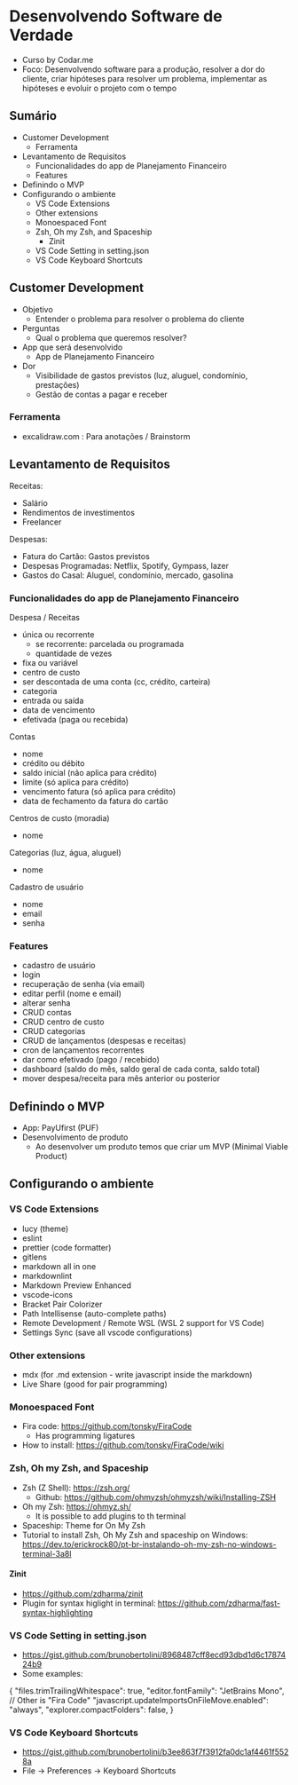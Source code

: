 # Desenvolvendo Software de Verdade

- Curso by Codar.me
- Foco: Desenvolvendo software para a produção, resolver a dor do cliente, criar hipóteses para resolver um problema, implementar as hipóteses e evoluir o projeto com o tempo

## Sumário

- Customer Development
  - Ferramenta
- Levantamento de Requisitos
  - Funcionalidades do app de Planejamento Financeiro
  - Features
- Definindo o MVP
- Configurando o ambiente
  - VS Code Extensions
  - Other extensions
  - Monoespaced Font
  - Zsh, Oh my Zsh, and Spaceship
    - Zinit
  - VS Code Setting in setting.json
  - VS Code Keyboard Shortcuts

## Customer Development

- Objetivo
  - Entender o problema para resolver o problema do cliente
- Perguntas
  - Qual o problema que queremos resolver?
- App que será desenvolvido
  - App de Planejamento Financeiro
- Dor
  - Visibilidade de gastos previstos (luz, aluguel, condomínio, prestações)
  - Gestão de contas a pagar e receber

### Ferramenta

- excalidraw.com : Para anotações / Brainstorm

## Levantamento de Requisitos

Receitas:

- Salário
- Rendimentos de investimentos
- Freelancer

Despesas:

- Fatura do Cartão: Gastos previstos
- Despesas Programadas: Netflix, Spotify, Gympass, lazer
- Gastos do Casal: Aluguel, condomínio, mercado, gasolina

### Funcionalidades do app de Planejamento Financeiro

Despesa / Receitas

- única ou recorrente
  - se recorrente: parcelada ou programada
  - quantidade de vezes
- fixa ou variável
- centro de custo
- ser descontada de uma conta (cc, crédito, carteira)
- categoria
- entrada ou saída
- data de vencimento
- efetivada (paga ou recebida)

Contas

- nome
- crédito ou débito
- saldo inicial (não aplica para crédito)
- limite (só aplica para crédito)
- vencimento fatura (só aplica para crédito)
- data de fechamento da fatura do cartão

Centros de custo (moradia)

- nome

Categorias (luz, água, aluguel)

- nome

Cadastro de usuário

- nome
- email
- senha

### Features

- cadastro de usuário
- login
- recuperação de senha (via email)
- editar perfil (nome e email)
- alterar senha
- CRUD contas
- CRUD centro de custo
- CRUD categorias
- CRUD de lançamentos (despesas e receitas)
- cron de lançamentos recorrentes
- dar como efetivado (pago / recebido)
- dashboard (saldo do mês, saldo geral de cada conta, saldo total)
- mover despesa/receita para mês anterior ou posterior

## Definindo o MVP

- App: PayUfirst (PUF)
- Desenvolvimento de produto
  - Ao desenvolver um produto temos que criar um MVP (Minimal Viable Product)

## Configurando o ambiente

### VS Code Extensions

- lucy (theme)
- eslint
- prettier (code formatter)
- gitlens
- markdown all in one
- markdownlint
- Markdown Preview Enhanced
- vscode-icons
- Bracket Pair Colorizer
- Path Intellisense (auto-complete paths)
- Remote Development / Remote WSL (WSL 2 support for VS Code)
- Settings Sync (save all vscode configurations)

### Other extensions

- mdx (for .md extension - write javascript inside the markdown)
- Live Share (good for pair programming)

### Monoespaced Font

- Fira code: <https://github.com/tonsky/FiraCode>
  - Has programming ligatures
- How to install: <https://github.com/tonsky/FiraCode/wiki>

### Zsh, Oh my Zsh, and Spaceship

- Zsh (Z Shell): <https://zsh.org/>
  - Github: <https://github.com/ohmyzsh/ohmyzsh/wiki/Installing-ZSH>
- Oh my Zsh: <https://ohmyz.sh/>
  - It is possible to add plugins to th terminal
- Spaceship: Theme for On My Zsh
- Tutorial to install Zsh, Oh My Zsh and spaceship on Windows: <https://dev.to/erickrock80/pt-br-instalando-oh-my-zsh-no-windows-terminal-3a8l>

#### Zinit

- <https://github.com/zdharma/zinit>
- Plugin for syntax higlight in terminal: <https://github.com/zdharma/fast-syntax-highlighting>

### VS Code Setting in setting.json

- <https://gist.github.com/brunobertolini/8968487cff8ecd93dbd1d6c1787424b9>
- Some examples:

{
"files.trimTrailingWhitespace": true,
"editor.fontFamily": "JetBrains Mono", // Other is "Fira Code"
"javascript.updateImportsOnFileMove.enabled": "always",
"explorer.compactFolders": false,
}

### VS Code Keyboard Shortcuts

- <https://gist.github.com/brunobertolini/b3ee863f7f3912fa0dc1af4461f5528a>
- File -> Preferences -> Keyboard Shortcuts
